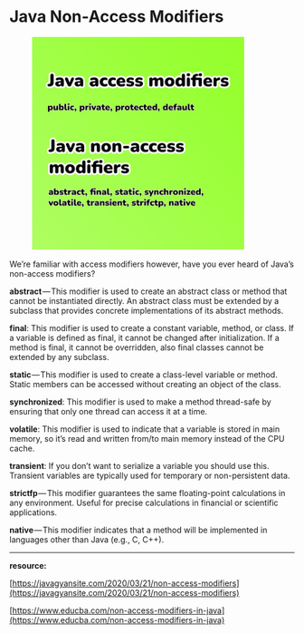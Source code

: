 # Java Non-Access Modifiers

<figure><img src="../.gitbook/assets/image (2).png" alt="" width="375"><figcaption></figcaption></figure>

We’re familiar with access modifiers however, have you ever heard of Java’s non-access modifiers?

**abstract** — This modifier is used to create an abstract class or method that cannot be instantiated directly. An abstract class must be extended by a subclass that provides concrete implementations of its abstract methods.

**final**: This modifier is used to create a constant variable, method, or class. If a variable is defined as final, it cannot be changed after initialization. If a method is final, it cannot be overridden, also final classes cannot be extended by any subclass.

**static** — This modifier is used to create a class-level variable or method. Static members can be accessed without creating an object of the class.

**synchronized**: This modifier is used to make a method thread-safe by ensuring that only one thread can access it at a time.

**volatile**: This modifier is used to indicate that a variable is stored in main memory, so it’s read and written from/to main memory instead of the CPU cache.

**transient**: If you don’t want to serialize a variable you should use this. Transient variables are typically used for temporary or non-persistent data.

**strictfp** — This modifier guarantees the same floating-point calculations in any environment. Useful for precise calculations in financial or scientific applications.

**native** — This modifier indicates that a method will be implemented in languages other than Java (e.g., C, C++).

***

**resource:**

[https://javagyansite.com/2020/03/21/non-access-modifiers](https://javagyansite.com/2020/03/21/non-access-modifiers)

[https://www.educba.com/non-access-modifiers-in-java](https://www.educba.com/non-access-modifiers-in-java)
